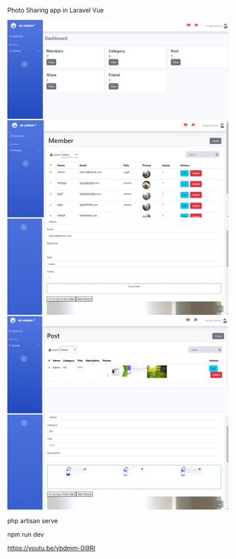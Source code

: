 Photo Sharing app in Laravel Vue

<img src="images/1.png">
<img src="images/2.png">
<img src="images/3.png">
<img src="images/4.png">
<img src="images/5.png">

php artisan serve

npm run dev

https://youtu.be/ybdmm-0i9RI
